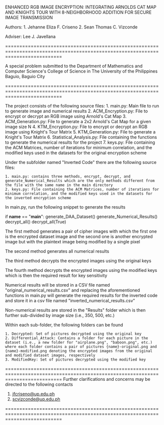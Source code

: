ENHANCED RGB IMAGE ENCRYPTION: INTEGRATING ARNOLDS CAT MAP AND KNIGHTS TOUR WITH 8-NEIGHBORHOOD ADDITION FOR SECURE IMAGE TRANSMISSION

Authors: 
	1. Jehanne Eliza F. Criseno
        2. Sean Thomas C. Vizconde

Adviser: Lee J. Javellana

================================================================================================================================

A special problem submitted to the Department of Mathematics and Computer Science's  College of Science in The University of the Philippines Baguio, Baguio City

================================================================================================================================

The project consists of the following source files:
	1. main.py: Main file to run to generate image and numerical results
	2. ACM_Encryption.py: File to encrypt or decrypt an RGB image using Arnold's Cat Map
	3. ACM_Generation.py: File to generate a 2x2 Arnold's Cat Map for a given image size N
	4. KTM_Encryption.py: File to encrypt or decrypt an RGB image using Knight's Tour Matrix
	5. KTM_Generation.py: File to generate a Knight's Tour Matrix
	6. Statistical_Analysis.py: File containing the functions to generate the numerical results for the project
	7. keys.py: File containing the ACM Matrices, number of iterations for minimum correlation, and the modified keys used in the datasets for the original encryption scheme

Under the subfolder named "Inverted Code" there are the following source files:

	1. main.py: contains three methods, encrypt, decrypt, and generate_Numerical_Results which are the only methods different from the file with the same name in the main directory
	2. keys.py: File containing the ACM Matrices, number of iterations for minimum correlation, and the modified keys used in the datasets for the inverted encryption scheme

In main.py, run the following snippet to generate the results

if __name__ == "__main__":
    generate_DAA_Dataset()
    generate_Numerical_Results()
    decrypt_all()
    decrypt_all(True)

The first method generates a pair of cipher images with which the first one is the encrypted dataset image and the second one is another encrypted image but with the plaintext image being modified by a single pixel

The second method generates all numerical results

The third method decrypts the encrypted images using the original keys

The fourth method decrypts the encrypted images using the modified keys which is then the required result for key sensitivity

Numerical results will be stored in a CSV file named "original_numerical_results.csv" and replacing the aforementioned functions in main.py will generate the required results for the inverted code and store it in a csv file named "inverted_numerical_results.csv"

Non-numerical results are stored in the "Results" folder which is then further sub-divided by image size (i.e., 350, 500, etc.)

Within each sub-folder, the following folders can be found

	1. Decrypted: Set of pictures decrypted using the original key
	2. Differential_Attack: Contains a folder for each picture in the dataset (i.e., a new folder for "airplane.png", "baboon.png", etc.) where each folder contains a pair of pictures {name}-original.png and {name}-modified.png denoting the encrypted images from the original and modified dataset images, respectively
	3. ModifiedKey: Set of pictures decrypted using the modified key


================================================================================================================================
Further clarifications and concerns may be directed to the following contacts

1. jfcriseno@up.edu.ph
2. scvizconde@up.edu.ph

================================================================================================================================
